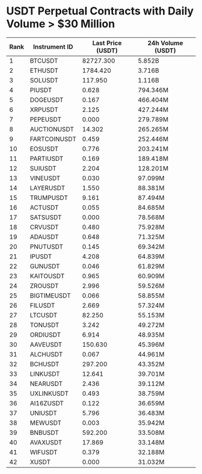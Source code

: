 # USDT Perpetual Contracts with Daily Volume > $30 Million

| Rank | Instrument ID | Last Price (USDT) | 24h Volume (USDT) |
|------|---------------|-------------------|-------------------|
| 1 | BTCUSDT | 82727.300 | 5.852B |
| 2 | ETHUSDT | 1784.420 | 3.716B |
| 3 | SOLUSDT | 117.950 | 1.116B |
| 4 | PIUSDT | 0.628 | 794.346M |
| 5 | DOGEUSDT | 0.167 | 466.404M |
| 6 | XRPUSDT | 2.125 | 427.244M |
| 7 | PEPEUSDT | 0.000 | 279.789M |
| 8 | AUCTIONUSDT | 14.302 | 265.265M |
| 9 | FARTCOINUSDT | 0.459 | 252.446M |
| 10 | EOSUSDT | 0.776 | 203.241M |
| 11 | PARTIUSDT | 0.169 | 189.418M |
| 12 | SUIUSDT | 2.204 | 128.201M |
| 13 | VINEUSDT | 0.030 | 97.099M |
| 14 | LAYERUSDT | 1.550 | 88.381M |
| 15 | TRUMPUSDT | 9.161 | 87.494M |
| 16 | ACTUSDT | 0.055 | 84.685M |
| 17 | SATSUSDT | 0.000 | 78.568M |
| 18 | CRVUSDT | 0.480 | 75.928M |
| 19 | ADAUSDT | 0.648 | 71.325M |
| 20 | PNUTUSDT | 0.145 | 69.342M |
| 21 | IPUSDT | 4.208 | 64.839M |
| 22 | GUNUSDT | 0.046 | 61.829M |
| 23 | KAITOUSDT | 0.965 | 60.909M |
| 24 | ZROUSDT | 2.996 | 59.526M |
| 25 | BIGTIMEUSDT | 0.066 | 58.855M |
| 26 | FILUSDT | 2.669 | 57.324M |
| 27 | LTCUSDT | 82.250 | 55.153M |
| 28 | TONUSDT | 3.242 | 49.272M |
| 29 | ORDIUSDT | 6.914 | 48.935M |
| 30 | AAVEUSDT | 150.630 | 45.396M |
| 31 | ALCHUSDT | 0.067 | 44.961M |
| 32 | BCHUSDT | 297.200 | 43.352M |
| 33 | LINKUSDT | 12.641 | 39.701M |
| 34 | NEARUSDT | 2.436 | 39.112M |
| 35 | UXLINKUSDT | 0.493 | 38.759M |
| 36 | AI16ZUSDT | 0.122 | 36.659M |
| 37 | UNIUSDT | 5.796 | 36.483M |
| 38 | MEWUSDT | 0.003 | 35.942M |
| 39 | BNBUSDT | 592.200 | 33.508M |
| 40 | AVAXUSDT | 17.869 | 33.148M |
| 41 | WIFUSDT | 0.379 | 32.188M |
| 42 | XUSDT | 0.000 | 31.032M |
